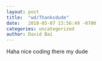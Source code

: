 ```yaml
---
layout: post
title:  "wd/Thanksdude"
date:   2018-05-07 13:56:49 -0700
categories: uncategorized
author: David Bai
---
```

Haha nice coding there my dude
